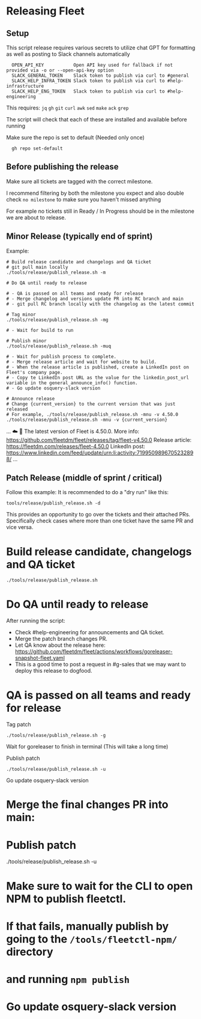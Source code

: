 # Releasing Fleet

## Setup

This script release requires various secrets to utilize chat GPT for formatting
as well as posting to Slack channels automatically

```
  OPEN_API_KEY           Open API key used for fallback if not provided via -o or --open-api-key option
  SLACK_GENERAL_TOKEN    Slack token to publish via curl to #general
  SLACK_HELP_INFRA_TOKEN Slack token to publish via curl to #help-infrastructure
  SLACK_HELP_ENG_TOKEN   Slack token to publish via curl to #help-engineering
```

This requires:
 `jq` `gh` `git` `curl` `awk` `sed` `make` `ack` `grep`

The script will check that each of these are installed and available before running

Make sure the repo is set to default (Needed only once) 
```
  gh repo set-default
```


## Before publishing the release

Make sure all tickets are tagged with the correct milestone.

I recommend filtering by both the milestone you expect and also double check `no milestone` to make sure you haven't missed anything

For example no tickets still in Ready / In Progress should be in the milestone we are about to release.

## Minor Release (typically end of sprint)

Example:
```
# Build release candidate and changelogs and QA ticket
# git pull main locally
./tools/release/publish_release.sh -m

# Do QA until ready to release

# - QA is passed on all teams and ready for release
# - Merge changelog and versions update PR into RC branch and main
# - git pull RC branch locally with the changelog as the latest commit

# Tag minor
./tools/release/publish_release.sh -mg

# - Wait for build to run

# Publish minor
./tools/release/publish_release.sh -muq

# - Wait for publish process to complete.
# - Merge release article and wait for website to build.
# - When the release article is published, create a LinkedIn post on Fleet's company page. 
# - Copy te LinkedIn post URL as the value for the linkedin_post_url variable in the general_announce_info() function.
# - Go update osquery-slack version

# Announce release
# Change {current_version} to the current version that was just released
# For example, ./tools/release/publish_release.sh -mnu -v 4.50.0
./tools/release/publish_release.sh -mnu -v {current_version}
```

...
:cloud: :rocket: The latest version of Fleet is 4.50.0.
More info: https://github.com/fleetdm/fleet/releases/tag/fleet-v4.50.0
Release article: https://fleetdm.com/releases/fleet-4.50.0
LinkedIn post: https://www.linkedin.com/feed/update/urn:li:activity:7199509896705232898/
...


## Patch Release (middle of sprint / critical)

Follow this example:
It is recommended to do a "dry run" like this:
```
tools/release/publish_release.sh -d
```
This provides an opportunity to go over the tickets and their attached PRs.
Specifically check cases where more than one ticket have the same PR and vice versa.

# Build release candidate, changelogs and QA ticket

```
./tools/release/publish_release.sh
```
# Do QA until ready to release

After running the script:
- Check #help-engineering for announcements and QA ticket.
- Merge the patch branch changes PR.
- Let QA know about the release here: https://github.com/fleetdm/fleet/actions/workflows/goreleaser-snapshot-fleet.yaml
- This is a good time to post a request in #g-sales that we may want to deploy this release to dogfood.

# QA is passed on all teams and ready for release

Tag patch
```
./tools/release/publish_release.sh -g

```
Wait for goreleaser to finish in terminal (This will take a long time)

Publish patch
```
./tools/release/publish_release.sh -u
```
Go update osquery-slack version

# Merge the final changes PR into main:

# Publish patch
./tools/release/publish_release.sh -u

# Make sure to wait for the CLI to open NPM to publish fleetctl.
# If that fails, manually publish by going to the `/tools/fleetctl-npm/` directory
# and running `npm publish`

# Go update osquery-slack version
```
